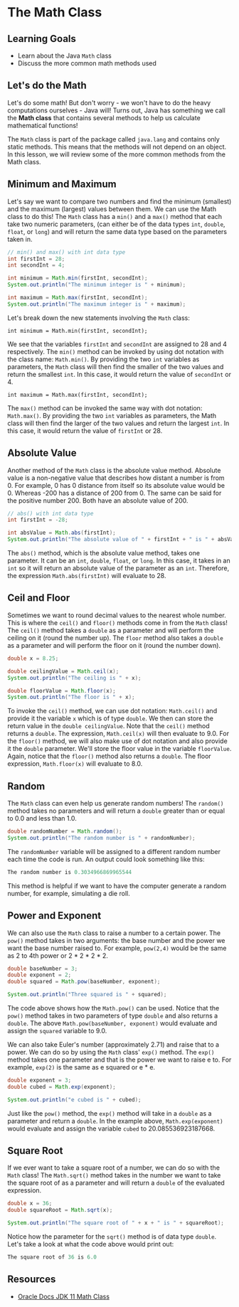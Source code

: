 # The Math Class

## Learning Goals

- Learn about the Java `Math` class
- Discuss the more common math methods used

## Let's do the Math

Let's do some math! But don't worry - we won't have to do the heavy
computations ourselves - Java will! Turns out, Java has something we call the
**Math class** that contains several methods to help us calculate mathematical
functions!

The `Math` class is part of the package called `java.lang` and contains only
static methods. This means that the methods will not depend on an object. In
this lesson, we will review some of the more common methods from the Math
class.

## Minimum and Maximum

Let's say we want to compare two numbers and find the minimum (smallest) and the
maximum (largest) values between them. We can use the Math class to do this!
The `Math` class has a `min()` and a `max()` method that each take two numeric
parameters, (can either be of the data types `int`, `double`, `float`, or
`long`) and will return the same data type based on the parameters taken in.

```java
// min() and max() with int data type
int firstInt = 28;
int secondInt = 4;

int minimum = Math.min(firstInt, secondInt);
System.out.println("The minimum integer is " + minimum);

int maximum = Math.max(firstInt, secondInt);
System.out.println("The maximum integer is " + maximum);
```

Let's break down the new statements involving the `Math` class:

`int minimum = Math.min(firstInt, secondInt);`

We see that the variables `firstInt` and `secondInt` are assigned to 28 and 4
respectively. The `min()` method can be invoked by using dot notation with the
class name: `Math.min()`. By providing the two `int` variables as parameters,
the `Math` class will then find the smaller of the two values and return the
smallest `int`. In this case, it would return the value of `secondInt` or 4.

`int maximum = Math.max(firstInt, secondInt);`

The `max()` method can be invoked the same way with dot notation: `Math.max()`.
By providing the two `int` variables as parameters, the Math class will then
find the larger of the two values and return the largest `int`. In this case, it
would return the value of `firstInt` or 28.

## Absolute Value

Another method of the `Math` class is the absolute value method. Absolute value
is a non-negative value that describes how distant a number is from 0. For
example, 0 has 0 distance from itself so its absolute value would be 0. Whereas
-200 has a distance of 200 from 0. The same can be said for the positive
number 200. Both have an absolute value of 200.

```java
// abs() with int data type
int firstInt = -28;

int absValue = Math.abs(firstInt);
System.out.println("The absolute value of " + firstInt + " is " + absValue);
```

The `abs()` method, which is the absolute value method, takes one parameter.
It can be an `int`, `double`, `float`, or `long`. In this case, it takes in an
`int` so it will return an absolute value of the parameter as an `int`.
Therefore, the expression `Math.abs(firstInt)` will evaluate to 28.

## Ceil and Floor

Sometimes we want to round decimal values to the nearest whole number. This is
where the `ceil()` and `floor()` methods come in from the `Math` class! The
`ceil()` method takes a `double` as a parameter and will perform the
ceiling on it (round the number up). The `floor` method also takes a `double`
as a parameter and will perform the floor on it (round the number down).

```java
double x = 8.25;

double ceilingValue = Math.ceil(x);
System.out.println("The ceiling is " + x);

double floorValue = Math.floor(x);
System.out.println("The floor is " + x);
```

To invoke the `ceil()` method, we can use dot notation: `Math.ceil()` and
provide it the variable `x` which is of type `double`. We then can store the
return value in the `double ceilingValue`. Note that the `ceil()` method returns
a `double`. The expression, `Math.ceil(x)` will then evaluate to 9.0. For the
`floor()` method, we will also make use of dot notation and also provide it the
`double` parameter. We'll store the floor value in the variable `floorValue`.
Again, notice that the `floor()` method also returns a `double`. The floor
expression, `Math.floor(x)` will evaluate to 8.0.

## Random

The `Math` class can even help us generate random numbers! The `random()` method
takes no parameters and will return a `double` greater than or equal to 0.0 and
less than 1.0.

```java
double randomNumber = Math.random();
System.out.println("The random number is " + randomNumber);
```

The `randomNumber` variable will be assigned to a different random number each
time the code is run. An output could look something like this:

```java
The random number is 0.3034966869965544
```

This method is helpful if we want to have the computer generate a random number,
for example, simulating a die roll.

## Power and Exponent

We can also use the `Math` class to raise a number to a certain power.
The `pow()` method takes in two arguments: the base number and the power we
want the base number raised to. For example, `pow(2,4)` would be the same as
2 to 4th power or 2 * 2 * 2 * 2.

```java
double baseNumber = 3;
double exponent = 2;
double squared = Math.pow(baseNumber, exponent);

System.out.println("Three squared is " + squared);
```

The code above shows how the `Math.pow()` can be used. Notice that the `pow()`
method takes in two parameters of type `double` and also returns a `double`.
The above `Math.pow(baseNumber, exponent)` would evaluate and assign the
`squared` variable to 9.0.

We can also take Euler's number (approximately 2.71) and raise that to a power.
We can do so by using the `Math` class' `exp()` method. The `exp()` method takes
one parameter and that is the power we want to raise e to. For example, `exp(2)`
is the same as e squared or e * e.

```java
double exponent = 3;
double cubed = Math.exp(exponent);

System.out.println("e cubed is " + cubed);
```

Just like the `pow()` method, the `exp()` method will take in a `double` as a
parameter and return a `double`. In the example above, `Math.exp(exponent)`
would evaluate and assign the variable `cubed` to 20.085536923187668.

## Square Root

If we ever want to take a square root of a number, we can do so with the `Math`
class! The `Math.sqrt()` method takes in the number we want to take the square
root of as a parameter and will return a `double` of the evaluated expression.

```java
double x = 36;
double squareRoot = Math.sqrt(x);

System.out.println("The square root of " + x + " is " + squareRoot);
```

Notice how the parameter for the `sqrt()` method is of data type `double`. Let's
take a look at what the code above would print out:

```java
The square root of 36 is 6.0
```

## Resources

- [Oracle Docs JDK 11 Math Class](https://docs.oracle.com/en/java/javase/11/docs/api/java.base/java/lang/Math.html)

